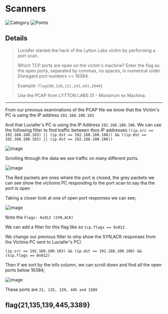 # Scanners
![Category](http://img.shields.io/badge/Category-Traffic_Analysis-orange?style=for-the-badge) ![Points](http://img.shields.io/badge/Points-100-brightgreen?style=for-the-badge)

## Details
>Luciafer started the hack of the Lytton Labs victim by performing a port scan.
>
>Which TCP ports are open on the victim's machine? Enter the flag as the open ports, separated by commas, no spaces, in numerical order. Disregard port numbers >= 16384.
> 
> Example: `flag{80,110,111,143,443,2049}`
> 
> Use the PCAP from LYTTON LABS 01 - Monstrum ex Machina.
---

From our previous examinations of the PCAP file we know that the Victim's PC is using the IP address `192.168.100.103`

And that Luciafer's PC is using the IP Address `192.168.100.106`.
We can use the following filter to find traffic  between thos IP addresses
`((ip.src == 192.168.100.103) || (ip.dst == 192.168.100.106)) && ((ip.dst == 192.168.100.103) || (ip.dst == 192.168.100.106))`

![image](https://user-images.githubusercontent.com/73170900/137887708-d4de1951-feaf-421f-a691-d63df9cc84da.png)

Scrolling through the data we see traffic on many different ports.

![image](https://user-images.githubusercontent.com/73170900/137885534-8ddd29f2-3350-4bdb-9ff0-a0e1b3dee0e0.png)

The Red packets are ones where the port is closed, the grey packets we can see show the victioms PC responding to the port scan to say tha the port is open

Taking a closer look at one of open port responses we can see;

![image](https://user-images.githubusercontent.com/73170900/137886001-a7c6c7e4-9c9d-4d2b-95ab-5c299a959a3e.png)

Note the `Flags: 0x012 (SYN,ACK)`

We can add a filter for this flag like so `tcp.flags == 0x012` .

We change our previous filter to olny show the SYN,ACK responses from the Victims PC sent to Luciafer's PC/

`(ip.src == 192.168.100.103) && (ip.dst == 192.168.100.106) && (tcp.flags == 0x012)`

Then if we sort by the info column, we can scroll down and find all the open ports below 16384;

![image](https://user-images.githubusercontent.com/73170900/137886697-5eb97c4d-6630-4d45-b97f-5678f9574fbe.png)

These ports are `21, 135, 139, 445 and 3389`

## flag{21,135,139,445,3389}
